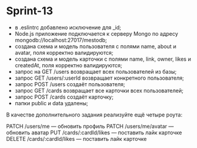 # Sprint-13

* в .eslintrc добавлено исключение для _id;
* Node.js приложение подключается к серверу Mongo по адресу mongodb://localhost:27017/mestodb;
* создана схема и модель пользователя с полями name, about и avatar, поля корректно валидируются;
* создана схема и модель карточки с полями name, link, owner, likes и createdAt, поля корректно валидируются;
* запрос на GET /users возвращает всех пользователей из базы;
* запрос GET /users/:userId возвращает конкретного пользователя;
* запрос POST /users создаёт пользователя;
* запрос GET /cards возвращает все карточки всех пользователей;
* запрос POST /cards создаёт карточку;
* папки public и data удалены;

В качестве дополнительного задания реализуйте ещё четыре роута:

PATCH /users/me — обновить профиль
PATCH /users/me/avatar — обновить аватар
PUT /cards/:cardId/likes — поставить лайк карточке
DELETE /cards/:cardId/likes — поставить лайк карточке
